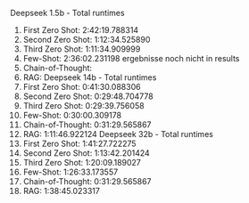 Deepseek 1.5b - Total runtimes
1. First Zero Shot: 2:42:19.788314
2. Second Zero Shot: 1:12:34.525890
3. Third Zero Shot: 1:11:34.909999
4. Few-Shot: 2:36:02.231198 ergebnisse noch nicht in results
5. Chain-of-Thought: 
6. RAG:
Deepseek 14b - Total runtimes
1. First Zero Shot: 0:41:30.088306
2. Second Zero Shot: 0:29:48.704778
3. Third Zero Shot: 0:29:39.756058
4. Few-Shot: 0:30:00.309178
5. Chain-of-Thought: 0:31:29.565867
6. RAG: 1:11:46.922124
Deepseek 32b - Total runtimes
1. First Zero Shot: 1:41:27.722275
2. Second Zero Shot: 1:13:42.201424
3. Third Zero Shot: 1:20:09.189027
4. Few-Shot: 1:26:33.173557
5. Chain-of-Thought: 0:31:29.565867
6. RAG: 1:38:45.023317